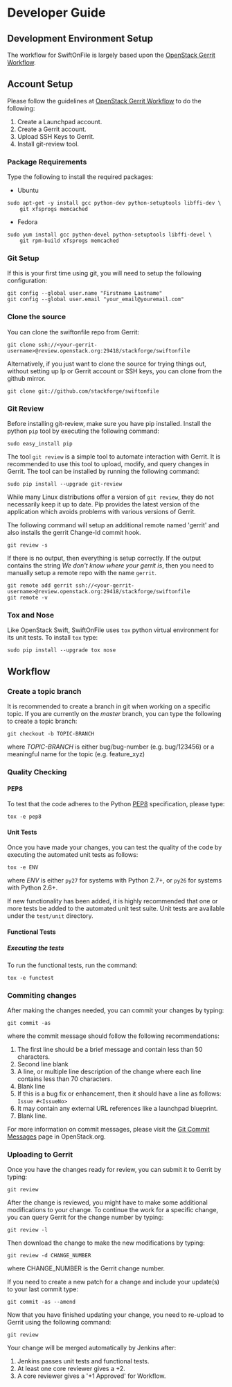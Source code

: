 # Developer Guide

## Development Environment Setup
The workflow for SwiftOnFile is largely based upon the [OpenStack Gerrit Workflow][].

## Account Setup
Please follow the guidelines at [OpenStack Gerrit Workflow][] to do the following:
1. Create a Launchpad account.
2. Create a Gerrit account.
3. Upload SSH Keys to Gerrit.
4. Install git-review tool.

### Package Requirements
Type the following to install the required packages:

* Ubuntu

~~~
sudo apt-get -y install gcc python-dev python-setuptools libffi-dev \
    git xfsprogs memcached
~~~

* Fedora

~~~
sudo yum install gcc python-devel python-setuptools libffi-devel \
    git rpm-build xfsprogs memcached
~~~

### Git Setup
If this is your first time using git, you will need to setup the
following configuration:

~~~
git config --global user.name "Firstname Lastname"
git config --global user.email "your_email@youremail.com"
~~~

### Clone the source
You can clone the swiftonfile repo from Gerrit:
~~~
git clone ssh://<your-gerrit-username>@review.openstack.org:29418/stackforge/swiftonfile
~~~

Alternatively, if you just want to clone the source for trying things out,
without setting up lp or Gerrit account or SSH keys, you can clone from the
github mirror.
~~~
git clone git://github.com/stackforge/swiftonfile
~~~

### Git Review
Before installing git-review, make sure you have pip installed. Install the
python `pip` tool by executing the following command:

~~~
sudo easy_install pip
~~~

The tool `git review` is a simple tool to automate interaction with Gerrit.
It is recommended to use this tool to upload, modify, and query changes in Gerrit.
The tool can be installed by running the following command:

~~~
sudo pip install --upgrade git-review
~~~

While many Linux distributions offer a version of `git review`,
they do not necessarily keep it up to date. Pip provides the latest version
of the application which avoids problems with various versions of Gerrit.

The following command will setup an additional remote named 'gerrit' and
also installs the gerrit Change-Id commit hook.
~~~
git review -s
~~~

If there is no output, then everything is setup correctly.  If the output
contains the string *We don't know where your gerrit is*, then you need to
manually setup a remote repo with the name `gerrit`.
~~~
git remote add gerrit ssh://<your-gerrit-username>@review.openstack.org:29418/stackforge/swiftonfile
git remote -v
~~~

### Tox and Nose
Like OpenStack Swift, SwiftOnFile uses `tox` python virtual 
environment for its unit tests.  To install `tox` type:

~~~
sudo pip install --upgrade tox nose
~~~

## Workflow

### Create a topic branch
It is recommended to create a branch in git when working on a specific topic.
If you are currently on the *master* branch, you can type the following
to create a topic branch:

~~~
git checkout -b TOPIC-BRANCH
~~~

where *TOPIC-BRANCH* is either bug/bug-number (e.g. bug/123456) or
a meaningful name for the topic (e.g. feature_xyz)

### Quality Checking
#### PEP8
To test that the code adheres to the Python [PEP8][] specification, 
please type:

~~~
tox -e pep8
~~~

#### Unit Tests
Once you have made your changes, you can test the quality of the code
by executing the automated unit tests as follows:

~~~
tox -e ENV
~~~

where *ENV* is either `py27` for systems with Python 2.7+, or `py26` for
systems with Python 2.6+.

If new functionality has been added, it is highly recommended that
one or more tests be added to the automated unit test suite. Unit
tests are available under the `test/unit` directory.

#### Functional Tests

##### Executing the tests
To run the functional tests, run the command:

~~~
tox -e functest
~~~

### Commiting changes
After making the changes needed, you can commit your changes by typing:

~~~
git commit -as
~~~

where the commit message should follow the following recommendations:

1. The first line should be a brief message and contain less than 50
characters.
2. Second line blank
3. A line, or multiple line description of the change where each line
contains less than 70 characters.
4. Blank line
5. If this is a bug fix or enhancement, then it should have a line as follows:
`Issue #<IssueNo>`
6. It may contain any external URL references like a launchpad blueprint.
7. Blank line.

For more information on commit messages, please visit the
[Git Commit Messages][] page in OpenStack.org.

### Uploading to Gerrit
Once you have the changes ready for review, you can submit it to Gerrit
by typing:

~~~
git review
~~~

After the change is reviewed, you might have to make some
additional modifications to your change.  To continue the work for
a specific change, you can query Gerrit for the change number by
typing:

~~~
git review -l
~~~

Then download the change to make the new modifications by typing:

~~~
git review -d CHANGE_NUMBER
~~~

where CHANGE_NUMBER is the Gerrit change number.

If you need to create a new patch for a change and include your update(s)
to your last commit type:

~~~
git commit -as --amend
~~~

Now that you have finished updating your change, you need to re-upload
to Gerrit using the following command:

~~~
git review
~~~

Your change will be merged automatically by Jenkins after:

1. Jenkins passes unit tests and functional tests.
2. At least one core reviewer gives a +2.
3. A core reviewer gives a '+1 Approved' for Workflow.

[OpenStack Gerrit Workflow]: https://wiki.openstack.org/wiki/Gerrit_Workflow
[SSH key]: http://review.openstack.org/#/settings/ssh-keys
[PEP8]: http://www.python.org/dev/peps/pep-0008
[Git Commit Messages]: https://wiki.openstack.org/wiki/GitCommitMessages
